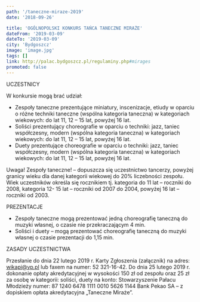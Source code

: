 ```yaml
---
path: '/taneczne-miraze-2019'
date: '2018-09-26'

title: 'OGÓLNOPOLSKI KONKURS TAŃCA TANECZNE MIRAŻE'
dateFrom: '2019-03-09'
dateTo: '2019-03-09'
city: 'Bydgoszcz'
image: 'image.jpg'
tags: []
link: http://palac.bydgoszcz.pl/regulaminy.php#mirages
promoted: false
---
```

UCZESTNICY

W konkursie mogą brać udział:
- Zespoły taneczne prezentujące miniatury, inscenizacje, etiudy w oparciu o różne techniki 
taneczne (wspólna kategoria taneczna) w kategoriach wiekowych: do lat 11, 12 – 15 lat, powyżej 16 lat.
- Soliści prezentujący choreografie w oparciu o techniki: jazz, taniec współczesny, modern 
(wspólna kategoria taneczna) w kategoriach wiekowych: do lat 11, 12 – 15 lat, powyżej 16 lat.
- Duety prezentujące choreografie w oparciu o techniki: jazz, taniec współczesny, modern (wspólna 
kategoria taneczna) w kategoriach wiekowych: do lat 11, 12 – 15 lat, powyżej 16 lat.

Uwaga!
Zespoły taneczne! – dopuszcza się uczestnictwo tancerzy, powyżej granicy wieku dla danej kategorii wiekowej do 20% liczebności zespołu.
Wiek uczestników określa się rocznikiem tj. kategoria do 11 lat – roczniki do 2008, kategoria 12- 15 lat – roczniki od 2007 do 2004, powyżej 16 lat – roczniki od 2003.

PREZENTACJE

- Zespoły taneczne mogą prezentować jedną choreografię taneczną do muzyki własnej, o czasie nie 
przekraczającym 4 min.
- Soliści i duety – mogą prezentować choreografię taneczną do muzyki własnej o czasie prezentacji 
do 1,15 min.

ZASADY UCZESTNICTWA

Przesłanie do dnia 22 lutego 2019 r. Karty Zgłoszenia (załącznik) na adres: wikapi@vp.pl lub faxem na numer: 52 321-16-42. Do dnia 25 lutego 2019 r. dokonanie opłaty akredytacyjnej w wysokości 150 zł od zespołu oraz 25 zł za osobę w kategorii: soliści, duety na konto: Stowarzyszenie Pałacu Młodzieży numer: 87 1240 6478 1111 0010 5626 1144 Bank Pekao SA – z dopiskiem opłata akredytacyjna „Taneczne Miraże”.